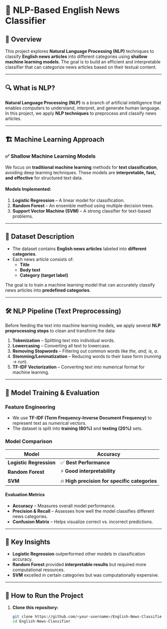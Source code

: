 # 📰 NLP-Based English News Classifier

## 📌 Overview
This project explores **Natural Language Processing (NLP)** techniques to classify **English news articles** into different categories using **shallow machine learning models**. The goal is to build an efficient and interpretable classifier that can categorize news articles based on their textual content.

---

## 🔍 What is NLP?
**Natural Language Processing (NLP)** is a branch of artificial intelligence that enables computers to understand, interpret, and generate human language. In this project, we apply **NLP techniques** to preprocess and classify news articles.

---

## 🏗️ Machine Learning Approach

### ✅ **Shallow Machine Learning Models**
We focus on **traditional machine learning** methods for **text classification**, avoiding deep learning techniques. These models are **interpretable, fast, and effective** for structured text data.

#### **Models Implemented:**
1. **Logistic Regression** – A linear model for classification.
2. **Random Forest** – An ensemble method using multiple decision trees.
3. **Support Vector Machine (SVM)** – A strong classifier for text-based problems.

---

## 📂 Dataset Description
- The dataset contains **English news articles** labeled into **different categories**.
- Each news article consists of:
  - **Title**
  - **Body text**
  - **Category (target label)**

The goal is to train a machine learning model that can accurately classify news articles into **predefined categories**.

---

## 🛠️ NLP Pipeline (Text Preprocessing)
Before feeding the text into machine learning models, we apply several **NLP preprocessing steps** to clean and transform the data:

1. **Tokenization** – Splitting text into individual words.
2. **Lowercasing** – Converting all text to lowercase.
3. **Removing Stopwords** – Filtering out common words like *the, and, is, a*.
4. **Stemming/Lemmatization** – Reducing words to their base form (*running → run*).
5. **TF-IDF Vectorization** – Converting text into numerical format for machine learning.

---

## 🤖 Model Training & Evaluation
### **Feature Engineering**
- We use **TF-IDF (Term Frequency-Inverse Document Frequency)** to represent text as numerical vectors.
- The dataset is split into **training (80%)** and **testing (20%)** sets.

### **Model Comparison**
| Model               | Accuracy |
|--------------------|----------|
| **Logistic Regression** | ✅ **Best Performance** |
| **Random Forest** | ⚡ **Good interpretability** |
| **SVM** | 🔥 **High precision for specific categories** |

#### **Evaluation Metrics**
- **Accuracy** – Measures overall model performance.
- **Precision & Recall** – Assesses how well the model classifies different news categories.
- **Confusion Matrix** – Helps visualize correct vs. incorrect predictions.

---

## 📌 Key Insights
- **Logistic Regression** outperformed other models in classification accuracy.
- **Random Forest** provided **interpretable results** but required more computational resources.
- **SVM** excelled in certain categories but was computationally expensive.

---

## 🚀 How to Run the Project

1. **Clone this repository:**
   ```sh
   git clone https://github.com/<your-username>/English-News-Classifier.git
   cd English-News-Classifier
